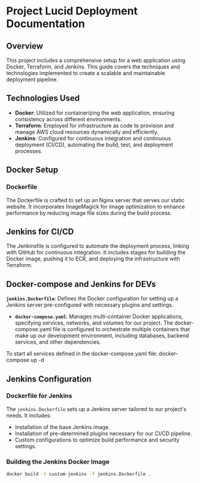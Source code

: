 # Project Lucid Deployment Documentation

## Overview

This project includes a comprehensive setup for a web application using Docker, Terraform, and Jenkins. This guide covers the techniques and technologies implemented to create a scalable and maintainable deployment pipeline.

## Technologies Used

- **Docker**: Utilized for containerizing the web application, ensuring consistency across different environments.
- **Terraform**: Employed for infrastructure as code to provision and manage AWS cloud resources dynamically and efficiently.
- **Jenkins**: Configured for continuous integration and continuous deployment (CI/CD), automating the build, test, and deployment processes.

## Docker Setup

### Dockerfile

The Dockerfile is crafted to set up an Nginx server that serves our static website. It incorporates ImageMagick for image optimization to enhance performance by reducing image file sizes during the build process.

## Jenkins for CI/CD

The Jenkinsfile is configured to automate the deployment process, linking with GitHub for continuous integration. It includes stages for building the Docker image, pushing it to ECR, and deploying the infrastructure with Terraform.

## Docker-compose and Jenkins for DEVs

 **`jenkins.Dockerfile`**: Defines the Docker configuration for setting up a Jenkins server pre-configured with necessary plugins and settings.
- **`docker-compose.yaml`**: Manages multi-container Docker applications, specifying services, networks, and volumes for our project. The docker-compose.yaml file is configured to orchestrate multiple containers that make up our development environment, including databases, backend services, and other dependencies.

To start all services defined in the docker-compose.yaml file: docker-compose up -d


## Jenkins Configuration

### Dockerfile for Jenkins

The `jenkins.Dockerfile` sets up a Jenkins server tailored to our project's needs. It includes:

- Installation of the base Jenkins image.
- Installation of pre-determined plugins necessary for our CI/CD pipeline.
- Custom configurations to optimize build performance and security settings.

### Building the Jenkins Docker Image

```bash
docker build -t custom-jenkins -f jenkins.Dockerfile .


